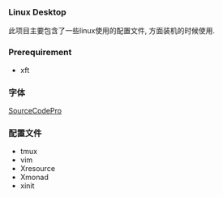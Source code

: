 [sourceCodePro]: https://github.com/adobe-fonts/source-code-pro "Source Code Pro Website"
### Linux Desktop  
此项目主要包含了一些linux使用的配置文件, 方面装机的时候使用.  
  
### Prerequirement  
* xft  
  
### 字体  
[SourceCodePro][sourceCodePro]  
  
### 配置文件  
* tmux  
* vim  
* Xresource  
* Xmonad
* xinit
